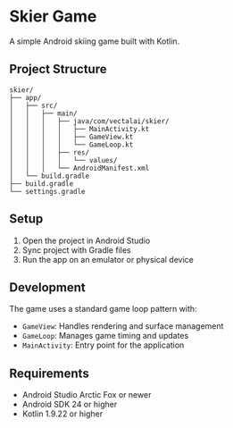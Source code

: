 # Skier Game

A simple Android skiing game built with Kotlin.

## Project Structure

```
skier/
├── app/
│   ├── src/
│   │   ├── main/
│   │   │   ├── java/com/vectalai/skier/
│   │   │   │   ├── MainActivity.kt
│   │   │   │   ├── GameView.kt
│   │   │   │   └── GameLoop.kt
│   │   │   ├── res/
│   │   │   │   └── values/
│   │   │   └── AndroidManifest.xml
│   └── build.gradle
├── build.gradle
└── settings.gradle
```

## Setup

1. Open the project in Android Studio
2. Sync project with Gradle files
3. Run the app on an emulator or physical device

## Development

The game uses a standard game loop pattern with:
- `GameView`: Handles rendering and surface management
- `GameLoop`: Manages game timing and updates
- `MainActivity`: Entry point for the application

## Requirements

- Android Studio Arctic Fox or newer
- Android SDK 24 or higher
- Kotlin 1.9.22 or higher 